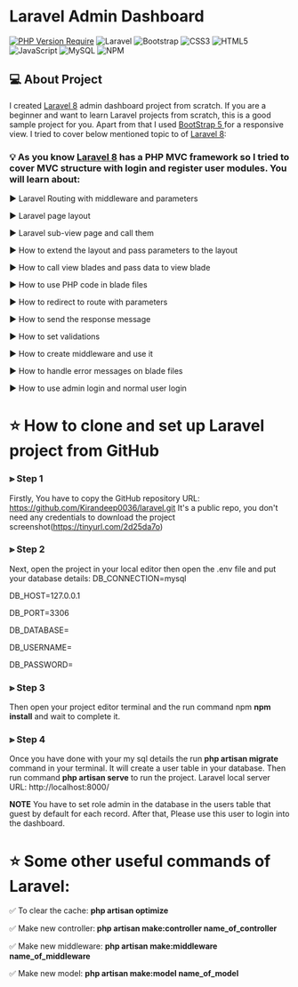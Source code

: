 # Laravel Admin Dashboard

[![PHP Version Require](https://img.shields.io/badge/PHP-777BB4?style=for-the-badge&logo=php&logoColor=white)](https://img.shields.io/badge/PHP-777BB4?style=for-the-badge&logo=php&logoColor=white)
![Laravel](https://img.shields.io/badge/laravel-%23FF2D20.svg?style=for-the-badge&logo=laravel&logoColor=white)
![Bootstrap](https://img.shields.io/badge/bootstrap-%238511FA.svg?style=for-the-badge&logo=bootstrap&logoColor=white)
![CSS3](https://img.shields.io/badge/css3-%231572B6.svg?style=for-the-badge&logo=css3&logoColor=white)
![HTML5](https://img.shields.io/badge/html5-%23E34F26.svg?style=for-the-badge&logo=html5&logoColor=white) 
![JavaScript](https://img.shields.io/badge/javascript-%23323330.svg?style=for-the-badge&logo=javascript&logoColor=%23F7DF1E)
![MySQL](https://img.shields.io/badge/mysql-%2300f.svg?style=for-the-badge&logo=mysql&logoColor=white)
![NPM](https://img.shields.io/badge/NPM-%23CB3837.svg?style=for-the-badge&logo=npm&logoColor=white)

## 💻 About Project
I created <a href="https://laravel.com/docs/8.x/releases">Laravel 8</a> admin dashboard project from scratch. If you are a beginner and want to learn Laravel projects from scratch, this is a good sample project for you. Apart from that I used <a href="https://getbootstrap.com/">BootStrap 5 </a> for a responsive view. I tried to cover below mentioned topic to of <a href="https://laravel.com/docs/8.x/releases">Laravel 8</a>:

### 💡 As you know <a href="https://laravel.com/docs/8.x/releases">Laravel 8</a> has a PHP MVC framework so I tried to cover MVC structure with login and register user modules. You will learn about:
▶ Laravel Routing with middleware and parameters

▶ Laravel page layout

▶ Laravel sub-view page and call them

▶ How to extend the layout and pass parameters to the layout

▶ How to call view blades and pass data to view blade 

▶ How to use PHP code in blade files

▶ How to redirect to route with parameters

▶ How to send the response message 

▶ How to set validations

▶ How to create middleware and use it

▶ How to handle error messages on blade files

▶ How to use admin login and normal user login



# ⭐ How to clone and set up Laravel project from GitHub

### ⪢ Step 1
Firstly, You have to copy the GitHub repository URL:
https://github.com/Kirandeep0036/laravel.git
It's a public repo, you don't need any credentials to download the project
screenshot(https://tinyurl.com/2d25da7o)

### ⪢ Step 2
Next, open the project in your local editor then open the .env file and put your database details:
DB_CONNECTION=mysql

DB_HOST=127.0.0.1

DB_PORT=3306

DB_DATABASE=

DB_USERNAME=

DB_PASSWORD=

### ⪢ Step 3
Then open your project editor terminal and the run command npm <b>npm install</b> and wait to complete it.

### ⪢ Step 4
Once you have done with your my sql details the run <b>php artisan migrate</b> command in your terminal. It will create a user table in your database. Then run command <b>php artisan serve</b> to run the project. Laravel local server URL:
http://localhost:8000/

<b>NOTE</b> You have to set role admin in the database in the users table that guest by default for each record. After that, Please use this user to login into the dashboard.

# ⭐ Some other useful commands of Laravel:
✅ To clear the cache: <b>php artisan optimize</b>

✅ Make new controller:<b> php artisan make:controller name_of_controller</b>

✅ Make new middleware: <b>php artisan make:middleware name_of_middleware</b>

✅ Make new model: <b>php artisan make:model name_of_model</b>
